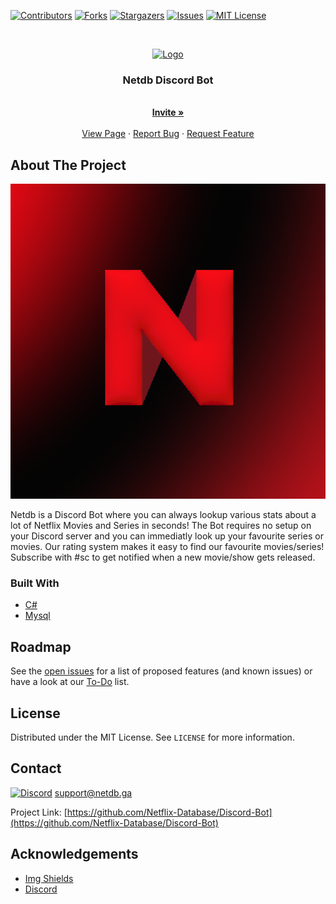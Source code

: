 [![Contributors][contributors-shield]][contributors-url]
[![Forks][forks-shield]][forks-url]
[![Stargazers][stars-shield]][stars-url]
[![Issues][issues-shield]][issues-url]
[![MIT License][license-shield]][license-url]
  
<!-- PROJECT LOGO -->
<br />
<p align="center">
  <a href="https://netdb.ga">
    <img src="images/netdb_Logo_medium.png" alt="Logo" width="480" height="270">
  </a>

  <h3 align="center">Netdb Discord Bot</h3>

  <p align="center">
    <br />
    <a href="https://discord.com/login?redirect_to=%2Foauth2%2Fauthorize%3Fclient_id%3D802237562625196084%26scope%3Dbot%26permissions%3D518208"><strong>Invite »</strong></a>
    <br />
    <br />
    <a href="https://netdb.ga/discordbot">View Page</a>
    ·
    <a href="https://github.com/YannickFuereder/Discord-Bot/issues">Report Bug</a>
    ·
    <a href="https://github.com/YannickFuereder/Discord-Bot/issues">Request Feature</a>
  </p>
</p>


<!-- ABOUT THE PROJECT -->
## About The Project

[![Product Name Screen Shot][product-screenshot]](https://netdb.ga/discordbot)

Netdb is a Discord Bot where you can always lookup various stats about a lot of Netflix Movies and Series in seconds!
The Bot requires no setup on your Discord server and you can immediatly look up your favourite series or movies.
Our rating system makes it easy to find our favourite movies/series! Subscribe with #sc to get notified when a
new movie/show gets released.

### Built With
* [C#](https://docs.microsoft.com/en-us/dotnet/csharp)
* [Mysql](https://www.mysql.com)

<!-- ROADMAP -->
## Roadmap

See the [open issues](https://github.com/YannickFuereder/Discord-Bot/issues) for a list of proposed features (and known issues) or have a look at our [To-Do](https://github.com/Netflix-Database/Discord-Bot/projects/1) list.

<!-- LICENSE -->
## License

Distributed under the MIT License. See `LICENSE` for more information.



<!-- CONTACT -->
## Contact
[![Discord](https://discord.com/api/guilds/623873641679028244/widget.png)](https://discord.gg/wZzFqd6dxP)
support@netdb.ga

Project Link: [https://github.com/Netflix-Database/Discord-Bot](https://github.com/Netflix-Database/Discord-Bot)



<!-- ACKNOWLEDGEMENTS -->
## Acknowledgements
* [Img Shields](https://shields.io)
* [Discord](https://discord.com)


<!-- MARKDOWN LINKS & IMAGES -->
<!-- https://www.markdownguide.org/basic-syntax/#reference-style-links -->
[contributors-shield]: https://img.shields.io/github/contributors/Netflix-Database/Discord-Bot
[contributors-url]: https://github.com/Netflix-Database/Discord-Bot/graphs/contributors
[forks-shield]: https://img.shields.io/github/forks/Netflix-Database/Discord-Bot
[forks-url]: https://github.com/Netflix-Database/Discord-Bot/network/members
[stars-shield]: https://img.shields.io/github/stars/Netflix-Database/Discord-Bot
[stars-url]: https://github.com/Netflix-Database/Discord-Bot/stargazers
[issues-shield]: https://img.shields.io/github/issues/Netflix-Database/Discord-Bot
[issues-url]: https://github.com/Netflix-Database/Discord-Bot/issues
[license-shield]: https://img.shields.io/github/license/Netflix-Database/Discord-Bot
[license-url]: https://github.com/Netflix-Database/Discord-Bot/blob/master/LICENSE.txt
[product-screenshot]: Logo.png
